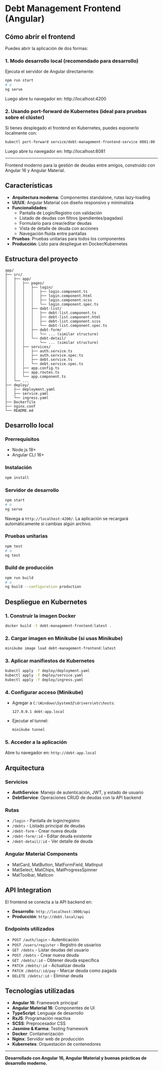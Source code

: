
# Debt Management Frontend (Angular)

## Cómo abrir el frontend

Puedes abrir la aplicación de dos formas:

### 1. Modo desarrollo local (recomendado para desarrollo)

Ejecuta el servidor de Angular directamente:

```bash
npm run start
# o
ng serve
```
Luego abre tu navegador en: http://localhost:4200

### 2. Usando port-forward de Kubernetes (ideal para pruebas sobre el clúster)

Si tienes desplegado el frontend en Kubernetes, puedes exponerlo localmente con:

```bash
kubectl port-forward service/debt-management-frontend-service 8081:80
```
Luego abre tu navegador en: http://localhost:8081

---

Frontend moderno para la gestión de deudas entre amigos, construido con Angular 16 y Angular Material.

## Características

- **Arquitectura moderna**: Componentes standalone, rutas lazy-loading
- **UI/UX**: Angular Material con diseño responsivo y minimalista
- **Funcionalidades**:
  - Pantalla de Login/Registro con validación
  - Listado de deudas con filtros (pendientes/pagadas)
  - Formulario para crear/editar deudas
  - Vista de detalle de deuda con acciones
  - Navegación fluida entre pantallas
- **Pruebas**: Pruebas unitarias para todos los componentes
- **Producción**: Listo para despliegue en Docker/Kubernetes

## Estructura del proyecto

```
app/
├── src/
│   ├── app/
│   │   ├── pages/
│   │   │   ├── login/
│   │   │   │   ├── login.component.ts
│   │   │   │   ├── login.component.html
│   │   │   │   ├── login.component.scss
│   │   │   │   └── login.component.spec.ts
│   │   │   ├── debt-list/
│   │   │   │   ├── debt-list.component.ts
│   │   │   │   ├── debt-list.component.html
│   │   │   │   ├── debt-list.component.scss
│   │   │   │   └── debt-list.component.spec.ts
│   │   │   ├── debt-form/
│   │   │   │   └── ... (similar structure)
│   │   │   └── debt-detail/
│   │   │       └── ... (similar structure)
│   │   ├── services/
│   │   │   ├── auth.service.ts
│   │   │   ├── auth.service.spec.ts
│   │   │   ├── debt.service.ts
│   │   │   └── debt.service.spec.ts
│   │   ├── app.config.ts
│   │   ├── app.routes.ts
│   │   └── app.component.ts
│   └── ...
├── deploy/
│   ├── deployment.yaml
│   ├── service.yaml
│   └── ingress.yaml
├── Dockerfile
├── nginx.conf
└── README.md
```

## Desarrollo local

### Prerrequisitos
- Node.js 18+
- Angular CLI 16+

### Instalación
```bash
npm install
```

### Servidor de desarrollo
```bash
npm start
# o
ng serve
```

Navega a `http://localhost:4200/`. La aplicación se recargará automáticamente si cambias algún archivo.

### Pruebas unitarias
```bash
npm test
# o
ng test
```

### Build de producción
```bash
npm run build
# o
ng build --configuration production
```

## Despliegue en Kubernetes

### 1. Construir la imagen Docker
```bash
docker build -t debt-management-frontend:latest .
```

### 2. Cargar imagen en Minikube (si usas Minikube)
```bash
minikube image load debt-management-frontend:latest
```

### 3. Aplicar manifiestos de Kubernetes
```bash
kubectl apply -f deploy/deployment.yaml
kubectl apply -f deploy/service.yaml
kubectl apply -f deploy/ingress.yaml
```

### 4. Configurar acceso (Minikube)
- Agregar a `C:\Windows\System32\drivers\etc\hosts`:
  ```
  127.0.0.1 debt-app.local
  ```
- Ejecutar el tunnel:
  ```bash
  minikube tunnel
  ```

### 5. Acceder a la aplicación
Abre tu navegador en: `http://debt-app.local`

## Arquitectura

### Servicios
- **AuthService**: Manejo de autenticación, JWT, y estado de usuario
- **DebtService**: Operaciones CRUD de deudas con la API backend

### Rutas
- `/login` - Pantalla de login/registro
- `/debts` - Listado principal de deudas
- `/debt-form` - Crear nueva deuda
- `/debt-form/:id` - Editar deuda existente
- `/debt-detail/:id` - Ver detalle de deuda

### Angular Material Components
- MatCard, MatButton, MatFormField, MatInput
- MatSelect, MatChips, MatProgressSpinner
- MatToolbar, MatIcon

## API Integration

El frontend se conecta a la API backend en:
- **Desarrollo**: `http://localhost:3000/api`
- **Producción**: `http://debt.local/api`

### Endpoints utilizados
- `POST /auth/login` - Autenticación
- `POST /users/register` - Registro de usuarios
- `GET /debts` - Listar deudas del usuario
- `POST /debts` - Crear nueva deuda
- `GET /debts/:id` - Obtener deuda específica
- `PATCH /debts/:id` - Actualizar deuda
- `PATCH /debts/:id/pay` - Marcar deuda como pagada
- `DELETE /debts/:id` - Eliminar deuda

## Tecnologías utilizadas

- **Angular 16**: Framework principal
- **Angular Material 16**: Componentes de UI
- **TypeScript**: Lenguaje de desarrollo
- **RxJS**: Programación reactiva
- **SCSS**: Preprocesador CSS
- **Jasmine & Karma**: Testing framework
- **Docker**: Containerización
- **Nginx**: Servidor web de producción
- **Kubernetes**: Orquestación de contenedores

---

**Desarrollado con Angular 16, Angular Material y buenas prácticas de desarrollo moderno.**
